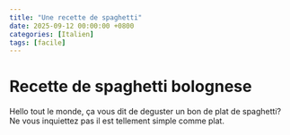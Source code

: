 ```yaml
---
title: "Une recette de spaghetti"
date: 2025-09-12 00:00:00 +0800
categories: [Italien]
tags: [facile]
---
```


# Recette de spaghetti bolognese

Hello tout le monde, ça vous dit de deguster un bon de plat de spaghetti? Ne vous inquiettez pas il est tellement simple comme plat.